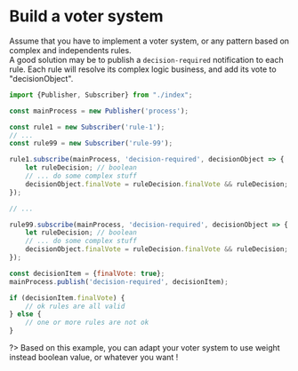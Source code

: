 # Build a voter system

Assume that you have to implement a voter system, or any pattern based on complex and independents rules.<br/>
A good solution may be to publish a `decision-required` notification to each rule. Each rule will resolve its complex
logic business, and add its vote to "decisionObject".

```js
import {Publisher, Subscriber} from "./index";

const mainProcess = new Publisher('process');

const rule1 = new Subscriber('rule-1');
// ...
const rule99 = new Subscriber('rule-99');

rule1.subscribe(mainProcess, 'decision-required', decisionObject => {
    let ruleDecision; // boolean
    // ... do some complex stuff 
    decisionObject.finalVote = ruleDecision.finalVote && ruleDecision;
});

// ...

rule99.subscribe(mainProcess, 'decision-required', decisionObject => {
    let ruleDecision; // boolean
    // ... do some complex stuff 
    decisionObject.finalVote = ruleDecision.finalVote && ruleDecision;
});

const decisionItem = {finalVote: true};
mainProcess.publish('decision-required', decisionItem);

if (decisionItem.finalVote) {
    // ok rules are all valid
} else {
    // one or more rules are not ok
}

```

?> Based on this example, you can adapt your voter system to use weight instead boolean value, or whatever you want !
